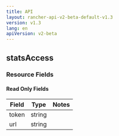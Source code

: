 ```yaml
---
title: API
layout: rancher-api-v2-beta-default-v1.3
version: v1.3
lang: en
apiVersion: v2-beta
---
```


## statsAccess



### Resource Fields


#### Read Only Fields

Field | Type   | Notes
---|---|---
token | string  | 
url | string  | 


<br>
